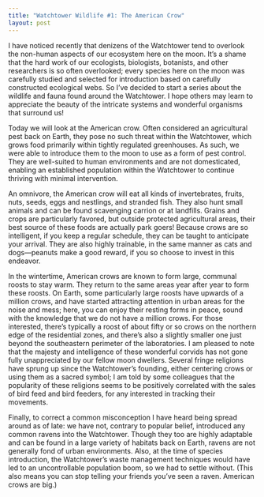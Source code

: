 ```yaml
---
title: "Watchtower Wildlife #1: The American Crow"
layout: post
---
```


I have noticed recently that denizens of the Watchtower tend to overlook the non-human aspects of our ecosystem here on the moon. It’s a shame that the hard work of our ecologists, biologists, botanists, and other researchers is so often overlooked; every species here on the moon was carefully studied and selected for introduction based on carefully constructed ecological webs. So I’ve decided to start a series about the wildlife and fauna found around the Watchtower. I hope others may learn to appreciate the beauty of the intricate systems and wonderful organisms that surround us!

Today we will look at the American crow. Often considered an agricultural pest back on Earth, they pose no such threat within the Watchtower, which grows food primarily within tightly regulated greenhouses. As such, we were able to introduce them to the moon to use as a form of pest control. They are well-suited to human environments and are not domesticated, enabling an established population within the Watchtower to continue thriving with minimal intervention.

An omnivore, the American crow will eat all kinds of invertebrates, fruits, nuts, seeds, eggs and nestlings, and stranded fish. They also hunt small animals and can be found scavenging carrion or at landfills. Grains and crops are particularly favored, but outside protected agricultural areas, their best source of these foods are actually park goers! Because crows are so intelligent, if you keep a regular schedule, they can be taught to anticipate your arrival. They are also highly trainable, in the same manner as cats and dogs—peanuts make a good reward, if you so choose to invest in this endeavor.

In the wintertime, American crows are known to form large, communal roosts to stay warm. They return to the same areas year after year to form these roosts. On Earth, some particularly large roosts have upwards of a million crows, and have started attracting attention in urban areas for the noise and mess; here, you can enjoy their resting forms in peace, sound with the knowledge that we do not have a million crows. For those interested, there’s typically a roost of about fifty or so crows on the northern edge of the residential zones, and there’s also a slightly smaller one just beyond the southeastern perimeter of the laboratories.
I am pleased to note that the majesty and intelligence of these wonderful corvids has not gone fully unappreciated by our fellow moon dwellers. Several fringe religions have sprung up since the Watchtower’s founding, either centering crows or using them as a sacred symbol; I am told by some colleagues that the popularity of these religions seems to be positively correlated with the sales of bird feed and bird feeders, for any interested in tracking their movements.

Finally, to correct a common misconception I have heard being spread around as of late: we have not, contrary to popular belief, introduced any common ravens into the Watchtower. Though they too are highly adaptable and can be found in a large variety of habitats back on Earth, ravens are not generally fond of urban environments. Also, at the time of species introduction, the Watchtower’s waste management techniques would have led to an uncontrollable population boom, so we had to settle without. (This also means you can stop telling your friends you’ve seen a raven. American crows are big.)
